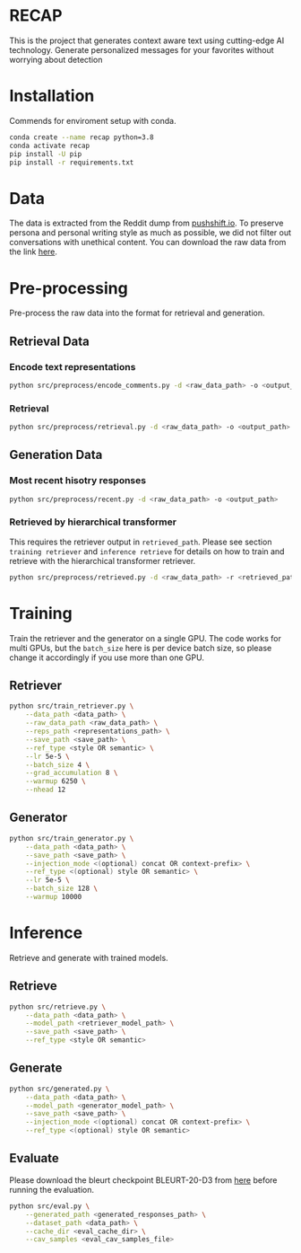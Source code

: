# RECAP

This is the project that generates context aware text using cutting-edge AI technology.
Generate personalized messages for your favorites without worrying about detection
# Installation

Commends for enviroment setup with conda.
```bash
conda create --name recap python=3.8
conda activate recap
pip install -U pip
pip install -r requirements.txt

```

# Data

The data is extracted from the Reddit dump from [pushshift.io](https://pushshift.io/). To preserve persona and personal writing style as much as possible, we did not filter out conversations with unethical content. You can download the raw data from the link [here](https://drive.google.com/file/d/1YC43Pqn15E7IIb90hjtauqRbwCOqAi3x/view?usp=sharing).

# Pre-processing

Pre-process the raw data into the format for retrieval and generation.

## Retrieval Data

### Encode text representations

```bash
python src/preprocess/encode_comments.py -d <raw_data_path> -o <output_path>
```

### Retrieval

```bash
python src/preprocess/retrieval.py -d <raw_data_path> -o <output_path>
```

## Generation Data

### Most recent hisotry responses

```bash
python src/preprocess/recent.py -d <raw_data_path> -o <output_path>
```

### Retrieved by hierarchical transformer

This requires the retriever output in `retrieved_path`. Please see section `training retriever` and `inference retrieve` for details on how to train and retrieve with the hierarchical transformer retriever.
```bash
python src/preprocess/retrieved.py -d <raw_data_path> -r <retrieved_path> -o <output_path>
```

# Training 

Train the retriever and the generator on a single GPU. The code works for multi GPUs, but the `batch_size` here is per device batch size, so please change it accordingly if you use more than one GPU.

## Retriever

```bash
python src/train_retriever.py \
    --data_path <data_path> \
    --raw_data_path <raw_data_path> \
    --reps_path <representations_path> \
    --save_path <save_path> \
    --ref_type <style OR semantic> \
    --lr 5e-5 \
    --batch_size 4 \
    --grad_accumulation 8 \
    --warmup 6250 \
    --nhead 12
```

## Generator

```bash
python src/train_generator.py \
    --data_path <data_path> \
    --save_path <save_path> \
    --injection_mode <(optional) concat OR context-prefix> \
    --ref_type <(optional) style OR semantic> \
    --lr 5e-5 \
    --batch_size 128 \
    --warmup 10000
```

# Inference

Retrieve and generate with trained models.

## Retrieve

```bash
python src/retrieve.py \
    --data_path <data_path> \
    --model_path <retriever_model_path> \
    --save_path <save_path> \
    --ref_type <style OR semantic>
```

## Generate

```bash
python src/generated.py \
    --data_path <data_path> \
    --model_path <generator_model_path> \
    --save_path <save_path> \
    --injection_mode <(optional) concat OR context-prefix> \
    --ref_type <(optional) style OR semantic>
```

## Evaluate

Please download the bleurt checkpoint BLEURT-20-D3 from [here](https://github.com/google-research/bleurt) before running the evaluation.

```bash
python src/eval.py \
    --generated_path <generated_responses_path> \
    --dataset_path <data_path> \
    --cache_dir <eval_cache_dir> \
    --cav_samples <eval_cav_samples_file>
```
